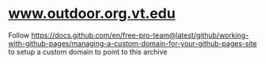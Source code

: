 # www.outdoor.org.vt.edu

Follow https://docs.github.com/en/free-pro-team@latest/github/working-with-github-pages/managing-a-custom-domain-for-your-github-pages-site to setup a custom domain to point to this archive
